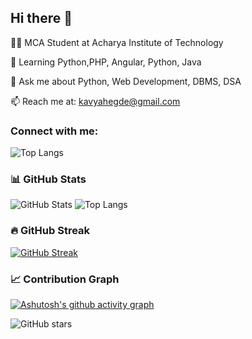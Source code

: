 ## Hi there 👋
👩‍💻 MCA Student at Acharya Institute of Technology  

🌱 Learning Python,PHP, Angular, Python, Java 

💬 Ask me about Python, Web Development, DBMS, DSA 

📫 Reach me at: kavyahegde@gmail.com

### Connect with me:
![Top Langs](https://github-readme-stats.vercel.app/api/top-langs/?username=kavyagamani&layout=compact)


### 📊 GitHub Stats

![GitHub Stats](https://github-readme-stats.vercel.app/api?username=kavyagamani&show_icons=true&theme=radical)
![Top Langs](https://github-readme-stats.vercel.app/api/top-langs/?username=kavyagamani&layout=compact&theme=radical)


### 🔥 GitHub Streak

[![GitHub Streak](https://github-readme-streak-stats.herokuapp.com/?user=kavyagamani&theme=radical)](https://git.io/streak-stats)

### 📈 Contribution Graph

[![Ashutosh's github activity graph](https://github-readme-activity-graph.vercel.app/graph?username=kavyagamani&theme=react-dark)](https://github.com/ashutosh00710/github-readme-activity-graph)



![GitHub stars](https://img.shields.io/github/stars/kavyagamani?label=Stars&style=social)


